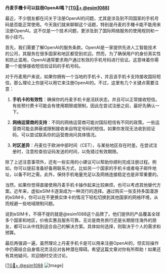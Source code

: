 **丹麦手機卡可以註冊OpenAI嗎？[[TG💪+ @esim1088](https://t.me/s/esim1088)]**

最近，不少朋友都在问关于注册OpenAI的问题，尤其是涉及到不同国家的手机号码是否能正常使用。今天我们就来聊聊这个话题，特别是丹麦的手機卡能不能用来注册OpenAI。这不仅是一个技术问题，更涉及到了国际网络服务的使用规则和一些小技巧。

首先，我们需要了解OpenAI的服务条款。OpenAI是一家提供先进人工智能技术的公司，其服务在很多国家和地区都受到欢迎。然而，为了确保用户的身份真实性和防止滥用，OpenAI通常要求用户通过有效的手机号码进行验证。这意味着你需要一个能够接收短信验证码的手机号码。

对于丹麦用户来说，如果你拥有一个当地的手机卡，并且该手机卡支持接收国际短信，那么理论上你是可以用它来注册OpenAI的。不过，这里有几个关键点需要注意：

1. **手机卡的有效性**：确保你的丹麦手机卡是活跃状态，并且可以正常接收短信。有些预付费卡可能会有使用期限或限制，因此在尝试注册之前，最好先确认一下。

2. **网络运营商的支持**：不同的网络运营商可能对国际短信有不同的政策。一些运营商可能会屏蔽或限制接收来自特定号码的短信。如果你发现无法收到验证码，可以尝试联系你的运营商询问具体情况。

3. **时区差异**：丹麦位于欧洲中部时间（CET），与某些地区存在时差。在尝试注册时，注意检查验证码发送的时间，以免错过有效期限。

除了上述注意事项外，还有一些实用的小建议可以帮助你顺利完成注册过程。例如，你可以提前准备好备用联系方式，比如另一个国家的手机卡或者电子邮件地址，以备不时之需。此外，保持手机电量充足以及网络连接稳定也是非常重要的。

当然，如果你觉得直接使用丹麦手机卡操作起来比较麻烦，也可以考虑其他替代方案。近年来，虚拟eSIM卡逐渐成为一种流行的选择。通过购买一张支持多国漫游的eSIM卡，你可以在不更换实体卡的情况下轻松切换到其他国家的网络环境，从而规避一些地域限制问题。

说到eSIM卡，不得不提的就是@esim1088这个品牌了。他们提供的产品覆盖全球多个国家和地区，价格实惠且服务可靠。无论是商务旅行还是长期居住海外的朋友，都可以从中找到适合自己的解决方案。具体如何选择，则取决于个人的需求和预算。

最后再强调一遍，虽然理论上丹麦手机卡是可以用来注册OpenAI的，但实际操作中仍需结合自身情况灵活应对各种潜在障碍。希望这篇文章对你有所帮助！如果还有其他疑问，欢迎随时交流讨论。

[[TG💪+ @esim1088](https://t.me/s/esim1088) ![Image](https://i.postimg.cc/4NQfJmqS/Snipaste-2025-05-13-00-14-12.png)]
